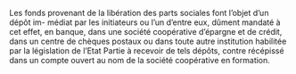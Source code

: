 Les fonds provenant de la libération des parts sociales font l’objet d’un dépôt im- médiat par les initiateurs ou l’un d’entre eux, dûment mandaté à cet effet, en banque, dans une société coopérative d’épargne et de crédit, dans un centre de chèques postaux ou dans toute autre institution habilitée par la législation de l’Etat Partie à recevoir de tels dépôts, contre récépissé dans un compte ouvert au nom de la société coopérative en formation.